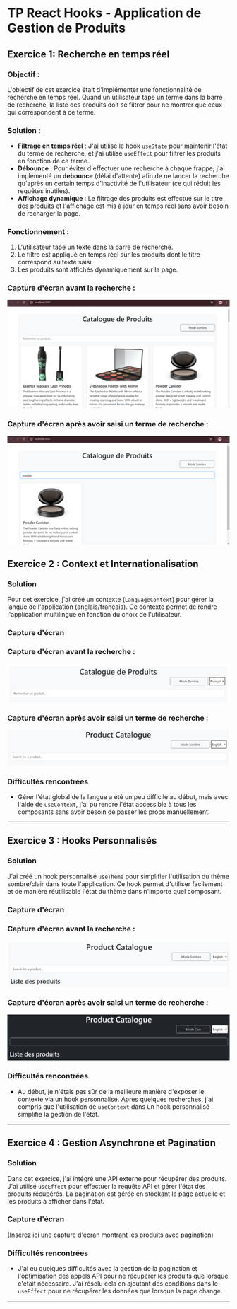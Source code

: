 # TP React Hooks - Application de Gestion de Produits

## Exercice 1: Recherche en temps réel

### Objectif :
L'objectif de cet exercice était d'implémenter une fonctionnalité de recherche en temps réel. Quand un utilisateur tape un terme dans la barre de recherche, la liste des produits doit se filtrer pour ne montrer que ceux qui correspondent à ce terme.

### Solution :
- **Filtrage en temps réel** : J'ai utilisé le hook `useState` pour maintenir l'état du terme de recherche, et j'ai utilisé `useEffect` pour filtrer les produits en fonction de ce terme.
- **Débounce** : Pour éviter d'effectuer une recherche à chaque frappe, j'ai implémenté un **debounce** (délai d'attente) afin de ne lancer la recherche qu'après un certain temps d'inactivité de l'utilisateur (ce qui réduit les requêtes inutiles).
- **Affichage dynamique** : Le filtrage des produits est effectué sur le titre des produits et l'affichage est mis à jour en temps réel sans avoir besoin de recharger la page.

### Fonctionnement :
1. L'utilisateur tape un texte dans la barre de recherche.
2. Le filtre est appliqué en temps réel sur les produits dont le titre correspond au texte saisi.
3. Les produits sont affichés dynamiquement sur la page.

### Capture d'écran avant la recherche :
![Avant la recherche](./assets/before.png)

### Capture d'écran après avoir saisi un terme de recherche :
![Après la recherche](./assets/after.png)


## Exercice 2 : Context et Internationalisation

### Solution
Pour cet exercice, j'ai créé un contexte (`LanguageContext`) pour gérer la langue de l'application (anglais/français). Ce contexte permet de rendre l'application multilingue en fonction du choix de l'utilisateur.

### Capture d'écran
### Capture d'écran avant la recherche :
![Avant la recherche](./assets/before2.png)

### Capture d'écran après avoir saisi un terme de recherche :
![Après la recherche](./assets/after2.png)

### Difficultés rencontrées
- Gérer l'état global de la langue a été un peu difficile au début, mais avec l'aide de `useContext`, j'ai pu rendre l'état accessible à tous les composants sans avoir besoin de passer les props manuellement.

---
## Exercice 3 : Hooks Personnalisés

### Solution
J'ai créé un hook personnalisé `useTheme` pour simplifier l'utilisation du thème sombre/clair dans toute l'application. Ce hook permet d'utiliser facilement et de manière réutilisable l'état du thème dans n'importe quel composant.

### Capture d'écran
### Capture d'écran avant la recherche :
![Avant la recherche](./assets/before3.png)

### Capture d'écran après avoir saisi un terme de recherche :
![Après la recherche](./assets/after3.png)

### Difficultés rencontrées
- Au début, je n'étais pas sûr de la meilleure manière d'exposer le contexte via un hook personnalisé. Après quelques recherches, j'ai compris que l'utilisation de `useContext` dans un hook personnalisé simplifie la gestion de l'état.

---
## Exercice 4 : Gestion Asynchrone et Pagination

### Solution
Dans cet exercice, j'ai intégré une API externe pour récupérer des produits. J'ai utilisé `useEffect` pour effectuer la requête API et gérer l'état des produits récupérés. La pagination est gérée en stockant la page actuelle et les produits à afficher dans l'état.

### Capture d'écran
(Insérez ici une capture d'écran montrant les produits avec pagination)

### Difficultés rencontrées
- J'ai eu quelques difficultés avec la gestion de la pagination et l'optimisation des appels API pour ne récupérer les produits que lorsque c'était nécessaire. J'ai résolu cela en ajoutant des conditions dans le `useEffect` pour ne récupérer les données que lorsque la page change.

---

